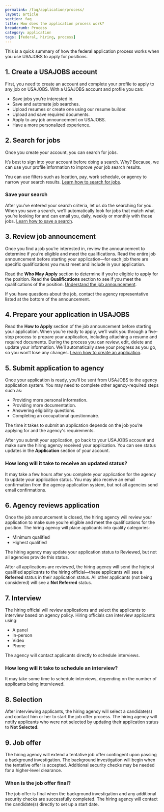```yaml
---
permalink: /faq/application/process/
layout: article
section: faq
title: How does the application process work?
breadcrumb: Process
category: application
tags: [federal, hiring, process]
---
```


This is a quick summary of how the federal application process works when you use USAJOBS to apply for positions.

## 1. Create a USAJOBS account

First, you need to create an account and complete your profile to apply to any job on USAJOBS.  With a USAJOBS account and profile you can:

* Save jobs you’re interested in.
* Save and automate job searches.
* Upload resumes or create one using our resume builder.
* Upload and save required documents.
* Apply to any job announcement on USAJOBS.
* Have a more personalized experience.

## 2. Search for jobs

Once you create your account, you can search for jobs.

It’s best to sign into your account before doing a search. Why?  Because, we can use your profile information to improve your job search results.

You can use filters such as location, pay, work schedule, or agency to narrow your search results. [Learn how to search for jobs](../../../how-to/search/).

### Save your search

After you’ve entered your search criteria, let us do the searching for you. When you save a search, we’ll automatically look for jobs that match what you’re looking for and can email you, daily, weekly or monthly with those jobs. [Learn how to save a search](../../../how-to/search/save/).

## 3. Review job announcement

Once you find a job you’re interested in, review the announcement to determine if you’re eligible and meet the qualifications. Read the entire job announcement before starting your application—for each job there are specific qualifications you must meet and include in your application.

Read the **Who May Apply** section to determine if you’re eligible to apply for the position.  Read the **Qualifications** section to see if you meet the qualifications of the position. [Understand the job announcement](../../../how-to/job-announcement/).

If you have questions about the job, contact the agency representative listed at the bottom of the announcement.

## 4. Prepare your application in USAJOBS

Read the **How to Apply** section of the job announcement before starting your application. When you’re ready to apply, we’ll walk you through a five-step process to prepare your application, including attaching a resume and required documents. During the process you can review, edit, delete and update your information. We’ll automatically save your progress as you go, so you won’t lose any changes. [Learn how to create an application](../../../how-to/application/).

## 5. Submit application to agency

Once your application is ready, you’ll be sent from USAJOBS to the agency application system. You may need to complete other agency-required steps such as:

* Providing more personal information.
* Providing more documentation.
* Answering eligibility questions.
* Completing an occupational questionnaire.

The time it takes to submit an application depends on the job you’re applying for and the agency's requirements.

After you submit your application, go back to your USAJOBS account and make sure the hiring agency received your application. You can see status updates in the **Application** section of your account.

### How long will it take to receive an updated status?
It may take a few hours after you complete your application for the agency to update your application status.
You may also receive an email confirmation from the agency application system, but not all agencies send email confirmations.

## 6. Agency reviews application

Once the job announcement is closed, the hiring agency will review your application to make sure you’re eligible and meet the qualifications for the position. The hiring agency will place applicants into quality categories:

* Minimum qualified
* Highest qualified

The hiring agency may update your application status to Reviewed, but not all agencies provide this status.

After all applications are reviewed, the hiring agency will send the highest qualified applicants to the hiring official—these applicants will see a **Referred** status in their application status. All other applicants (not being considered) will see a **Not Referred** status.

## 7. Interview

The hiring official will review applications and select the applicants to interview based on agency policy. Hiring officials can interview applicants using:

* A panel
* In-person
* Video
* Phone

The agency will contact applicants directly to schedule interviews.

### How long will it take to schedule an interview?
It may take some time to schedule interviews, depending on the number of applicants being interviewed.

## 8. Selection

After interviewing applicants, the hiring agency will select a candidate(s) and contact him or her to start the job offer process. The hiring agency will notify applicants who were not selected by updating their application status to **Not Selected**.

## 9. Job offer

The hiring agency will extend a tentative job offer contingent upon passing a background investigation. The background investigation will begin when the tentative offer is accepted. Additional security checks may be needed for a higher-level clearance.

### When is the job offer final?
The job offer is final when the background investigation and any additional security checks are successfully completed. The hiring agency will contact the candidate(s) directly to set up a start date.
